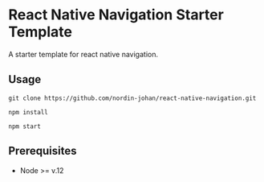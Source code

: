 # React Native Navigation Starter Template

A starter template for react native navigation.

## Usage
```git clone https://github.com/nordin-johan/react-native-navigation.git```

```npm install```

```npm start```

## Prerequisites

* Node >= v.12
